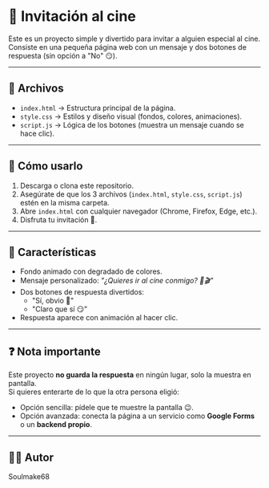 # 💌 Invitación al cine

Este es un proyecto simple y divertido para invitar a alguien especial al cine.  
Consiste en una pequeña página web con un mensaje y dos botones de respuesta (sin opción a "No" 😏).

---

## 📂 Archivos
- `index.html` → Estructura principal de la página.  
- `style.css` → Estilos y diseño visual (fondos, colores, animaciones).  
- `script.js` → Lógica de los botones (muestra un mensaje cuando se hace clic).  

---

## 🚀 Cómo usarlo
1. Descarga o clona este repositorio.  
2. Asegúrate de que los 3 archivos (`index.html`, `style.css`, `script.js`) estén en la misma carpeta.  
3. Abre `index.html` con cualquier navegador (Chrome, Firefox, Edge, etc.).  
4. Disfruta tu invitación 💖.

---

## 🎨 Características
- Fondo animado con degradado de colores.  
- Mensaje personalizado: *"¿Quieres ir al cine conmigo? 🍿🎬"*  
- Dos botones de respuesta divertidos:
  - "Sí, obvio 💖"
  - "Claro que sí 😏"  
- Respuesta aparece con animación al hacer clic.  

---

## ❓ Nota importante
Este proyecto **no guarda la respuesta** en ningún lugar, solo la muestra en pantalla.  
Si quieres enterarte de lo que la otra persona eligió:
- Opción sencilla: pídele que te muestre la pantalla 😉.  
- Opción avanzada: conecta la página a un servicio como **Google Forms** o un **backend propio**.

---

## 🧑‍💻 Autor
Soulmake68 
